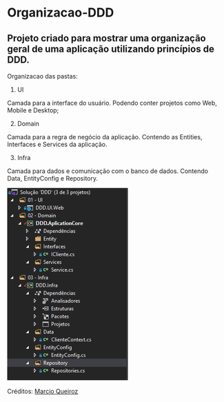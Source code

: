 # Organizacao-DDD

## Projeto criado para mostrar uma organização geral de uma aplicação utilizando princípios de DDD.

Organizacao das pastas:

1. UI

Camada para a interface do usuário. Podendo conter projetos como Web, Mobile e Desktop;

2. Domain

Camada para a regra de negócio da aplicação. Contendo as Entities, Interfaces e Services da aplicação.

3. Infra

Camada para dados e comunicação com o banco de dados. Contendo Data, EntityConfig e Repository.

![Organização das pastas no protejo](https://github.com/rafaelmmayer/Organizacao-DDD/blob/master/img/Pastas.PNG)

Créditos: [Marcio Queiroz](https://www.youtube.com/channel/UCHmbNyZ2_s77lI8LpCMP3eA)
